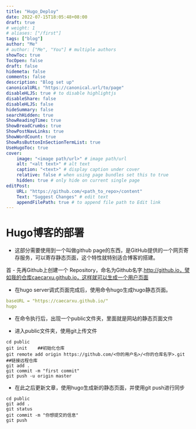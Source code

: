 ```yaml
---
title: "Hugo_Deploy"
date: 2022-07-15T18:05:48+08:00
draft: true
# weight: 1
# aliases: ["/first"]
tags: ["blog"]
author: "Me"
# author: ["Me", "You"] # multiple authors
showToc: true
TocOpen: false
draft: false
hidemeta: false
comments: false
description: "Blog set up"
canonicalURL: "https://canonical.url/to/page"
disableHLJS: true # to disable highlightjs
disableShare: false
disableHLJS: false
hideSummary: false
searchHidden: true
ShowReadingTime: true
ShowBreadCrumbs: true
ShowPostNavLinks: true
ShowWordCount: true
ShowRssButtonInSectionTermList: true
UseHugoToc: true
cover:
    image: "<image path/url>" # image path/url
    alt: "<alt text>" # alt text
    caption: "<text>" # display caption under cover
    relative: false # when using page bundles set this to true
    hidden: true # only hide on current single page
editPost:
    URL: "https://github.com/<path_to_repo>/content"
    Text: "Suggest Changes" # edit text
    appendFilePath: true # to append file path to Edit link
---
```

# Hugo博客的部署

 - 这部分需要使用到一个叫做github page的东西，是GitHub提供的一个网页寄存服务，可以寄存静态页面，这个特性就特别适合博客的搭建。

首 - 先再Github上创建一个 Repository，命名为Github名字.http://github.io，譬如我的仓库caecarxu.github.io，这样就可以生成一个用户页面

 - 在hugo server调式页面完成后，使用命令hugo生成hugo静态页面。

```yml
baseURL = "https://caecarxu.github.io/"
hugo  
```

 - 在命令执行后，出现一个public文件夹，里面就是网站的静态页面文件

 - 进入public文件夹，使用git上传文件

```dos
cd public
git init    ##初始化仓库
git remote add origin https://github.com/<你的用户名>/<你的仓库名字>.git    ##链接远程仓库
git add .
git commit -m "first commit"
git push -u origin master
```

 - 在此之后更新文章，使用hugo生成新的静态页面，并使用git push进行同步



```dos
cd public
git add .
git status
git commit -m "你想提交的信息"
git push
```

